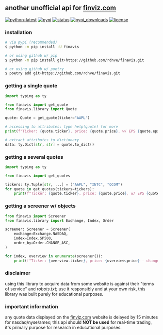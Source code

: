 ## another unofficial api for [finviz.com](https://finviz.com)

[![python-latest](https://img.shields.io/pypi/pyversions/finavis?logo=python&logoColor=FFE873)](https://www.python.org/downloads/)
[![pypi](https://img.shields.io/badge/pypi-0.0.35-blue?logo=pypi&logoColor=FFE873)](https://pypi.org/project/finavis/)
[![status](https://img.shields.io/pypi/status/finavis)](https://pypi.org/project/finavis/)
[![pypi_downloads](https://img.shields.io/pypi/dm/finavis)](https://pypi.org/project/finavis/)
[![license](https://img.shields.io/pypi/l/finavis)](https://github.com/rdnve/finavis/blob/master/LICENSE)


### installation

```bash
# via pypi (recommended)
$ python -m pip install -U finavis

# or using github w/ pip
$ python -m pip install git+https://github.com/rdnve/finavis.git

# or using github w/ poetry
$ poetry add git+https://github.com/rdnve/finavis.git
```

### getting a single quote
```python
import typing as ty

from finavis import get_quote
from finavis.library import Quote

quote: Quote = get_quote(ticker="AAPL")

# accessing to attributes: type help(quote) for more
print(f"Ticker: {quote.ticker}, price: {quote.price}, w/ EPS {quote.eps_ttm}")

# extract attributes to dictionary
data: ty.Dict[str, str] = quote.to_dict()
```

### getting a several quotes
```python
import typing as ty

from finavis import get_quotes

tickers: ty.Tuple[str, ...] = ("AAPL", "INTC", "QCOM")
for quote in get_quotes(tickers=tickers):
    print(f"Ticker: {quote.ticker}, price: {quote.price}, w/ EPS {quote.eps_ttm}")
```

### getting a screener w/ objects
```python
from finavis import Screener
from finavis.library import Exchange, Index, Order

screener: Screener = Screener(
    exchange=Exchange.NASDAQ,
    index=Index.SP500,
    order_by=Order.CHANGE_ASC,
)

for index, overview in enumerate(screener()):
    print(f"Ticker: {overview.ticker}, price: {overview.price} - change: {overview.change}")
```

### disclaimer
using this library to acquire data from some website is against their "terms of service" and *robots.txt*; use it responsibly and at your own risk, this library was built purely for educational purposes.

### important information
any quote data displayed on the [finviz.com](https://finviz.com) website is delayed by 15 minutes for nasdaq/nyse/amex; this api should **NOT be used** for real-time trading, it's primary purpose for research in educational purposes.
